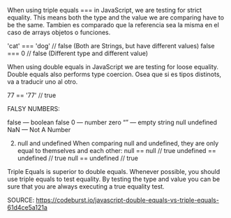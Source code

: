 When using triple equals === in JavaScript, we are testing for strict equality. This means both the type and the value we are comparing have to be the same. Tambien es comparado que la referencia sea la misma en el caso de arrays objetos o funciones.

'cat' === 'dog'
// false (Both are Strings, but have different values)
false === 0
// false (Different type and different value)

When using double equals in JavaScript we are testing for loose equality. Double equals also performs type coercion. Osea que si es tipos distinots, va a traducir uno al otro.

77 == '77'
// true

FALSY NUMBERS: 

false — boolean false
0 — number zero
“” — empty string
null
undefined
NaN — Not A Number

2. null and undefined
When comparing null and undefined, they are only equal to themselves and each other:
null == null
// true
undefined == undefined
// true
null == undefined
// true

Triple Equals is superior to double equals. Whenever possible, you should use triple equals to test equality. By testing the type and value you can be sure that you are always executing a true equality test.

SOURCE: https://codeburst.io/javascript-double-equals-vs-triple-equals-61d4ce5a121a

